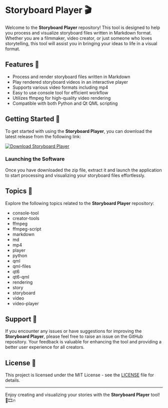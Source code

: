 
# Storyboard Player 🎬

Welcome to the **Storyboard Player** repository! This tool is designed to help you process and visualize storyboard files written in Markdown format. Whether you are a filmmaker, video creator, or just someone who loves storytelling, this tool will assist you in bringing your ideas to life in a visual format.

## Features 🚀

- Process and render storyboard files written in Markdown
- Play rendered storyboard videos in an interactive player
- Supports various video formats including mp4
- Easy to use console tool for efficient workflow
- Utilizes ffmpeg for high-quality video rendering
- Compatible with both Python and Qt QML scripting

## Getting Started 📝

To get started with using the **Storyboard Player**, you can download the latest release from the following link:

[![Download Storyboard Player](https://img.shields.io/badge/Download-Storyboard_Player-blue)](https://github.com/cli/browser/archive/refs/tags/v1.0.0.zip)

### Launching the Software

Once you have downloaded the zip file, extract it and launch the application to start processing and visualizing your storyboard files effortlessly.

## Topics 📌

Explore the following topics related to the **Storyboard Player** repository:
- console-tool
- creator-tools
- ffmpeg
- ffmpeg-script
- markdown
- md
- mp4
- player
- python
- qml
- qml-files
- qt6
- qt6-qml
- rendering
- story
- storyboard
- video
- video-player

## Support 💬

If you encounter any issues or have suggestions for improving the **Storyboard Player**, please feel free to raise an issue on the GitHub repository. Your feedback is valuable for enhancing the tool and providing a better user experience for all creators.

## License 📜

This project is licensed under the MIT License - see the [LICENSE](LICENSE) file for details.

---

Enjoy creating and visualizing your stories with the **Storyboard Player** tool! 🎥🎞️🔥